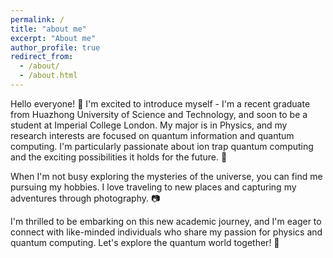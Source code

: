 ```yaml
---
permalink: /
title: "about me"
excerpt: "About me"
author_profile: true
redirect_from: 
  - /about/
  - /about.html
---
```


Hello everyone! 👋 I'm excited to introduce myself - I'm a recent graduate from Huazhong University of Science and Technology, and soon to be a student at Imperial College London. My major is in Physics, and my research interests are focused on quantum information and quantum computing. I'm particularly passionate about ion trap quantum computing and the exciting possibilities it holds for the future. 🔬

When I'm not busy exploring the mysteries of the universe, you can find me pursuing my hobbies. I love traveling to new places and capturing my adventures through photography. 📷 

I'm thrilled to be embarking on this new academic journey, and I'm eager to connect with like-minded individuals who share my passion for physics and quantum computing. Let's explore the quantum world together! 🌌
